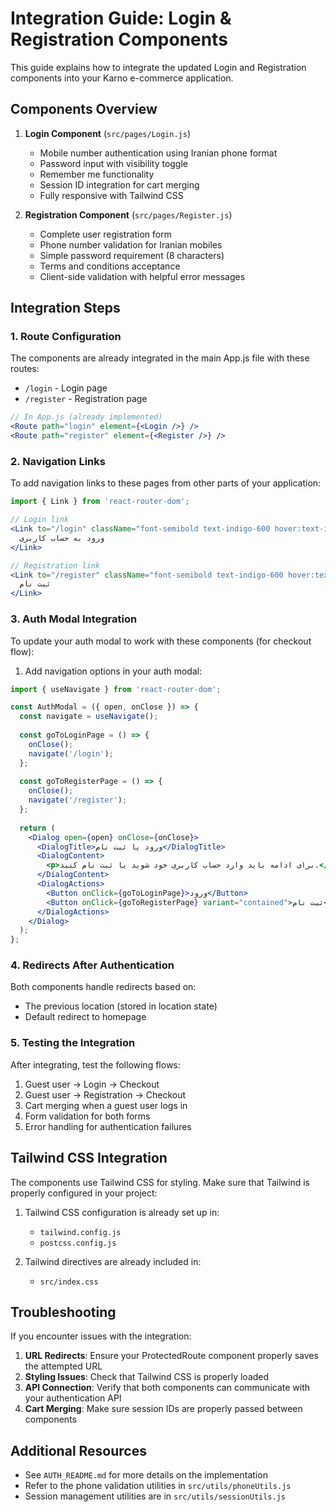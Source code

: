 # Integration Guide: Login & Registration Components

This guide explains how to integrate the updated Login and Registration components into your Karno e-commerce application.

## Components Overview

1. **Login Component** (`src/pages/Login.js`)
   - Mobile number authentication using Iranian phone format
   - Password input with visibility toggle
   - Remember me functionality
   - Session ID integration for cart merging
   - Fully responsive with Tailwind CSS

2. **Registration Component** (`src/pages/Register.js`)
   - Complete user registration form
   - Phone number validation for Iranian mobiles
   - Simple password requirement (8 characters)
   - Terms and conditions acceptance
   - Client-side validation with helpful error messages

## Integration Steps

### 1. Route Configuration

The components are already integrated in the main App.js file with these routes:
- `/login` - Login page
- `/register` - Registration page

```jsx
// In App.js (already implemented)
<Route path="login" element={<Login />} />
<Route path="register" element={<Register />} />
```

### 2. Navigation Links

To add navigation links to these pages from other parts of your application:

```jsx
import { Link } from 'react-router-dom';

// Login link
<Link to="/login" className="font-semibold text-indigo-600 hover:text-indigo-500">
  ورود به حساب کاربری
</Link>

// Registration link
<Link to="/register" className="font-semibold text-indigo-600 hover:text-indigo-500">
  ثبت نام
</Link>
```

### 3. Auth Modal Integration

To update your auth modal to work with these components (for checkout flow):

1. Add navigation options in your auth modal:

```jsx
import { useNavigate } from 'react-router-dom';

const AuthModal = ({ open, onClose }) => {
  const navigate = useNavigate();
  
  const goToLoginPage = () => {
    onClose();
    navigate('/login');
  };
  
  const goToRegisterPage = () => {
    onClose();
    navigate('/register');
  };
  
  return (
    <Dialog open={open} onClose={onClose}>
      <DialogTitle>ورود یا ثبت نام</DialogTitle>
      <DialogContent>
        <p>برای ادامه باید وارد حساب کاربری خود شوید یا ثبت نام کنید.</p>
      </DialogContent>
      <DialogActions>
        <Button onClick={goToLoginPage}>ورود</Button>
        <Button onClick={goToRegisterPage} variant="contained">ثبت نام</Button>
      </DialogActions>
    </Dialog>
  );
};
```

### 4. Redirects After Authentication

Both components handle redirects based on:
- The previous location (stored in location state)
- Default redirect to homepage

### 5. Testing the Integration

After integrating, test the following flows:

1. Guest user → Login → Checkout
2. Guest user → Registration → Checkout
3. Cart merging when a guest user logs in
4. Form validation for both forms
5. Error handling for authentication failures

## Tailwind CSS Integration

The components use Tailwind CSS for styling. Make sure that Tailwind is properly configured in your project:

1. Tailwind CSS configuration is already set up in:
   - `tailwind.config.js`
   - `postcss.config.js`

2. Tailwind directives are already included in:
   - `src/index.css`

## Troubleshooting

If you encounter issues with the integration:

1. **URL Redirects**: Ensure your ProtectedRoute component properly saves the attempted URL
2. **Styling Issues**: Check that Tailwind CSS is properly loaded
3. **API Connection**: Verify that both components can communicate with your authentication API
4. **Cart Merging**: Make sure session IDs are properly passed between components

## Additional Resources

- See `AUTH_README.md` for more details on the implementation
- Refer to the phone validation utilities in `src/utils/phoneUtils.js`
- Session management utilities are in `src/utils/sessionUtils.js` 
